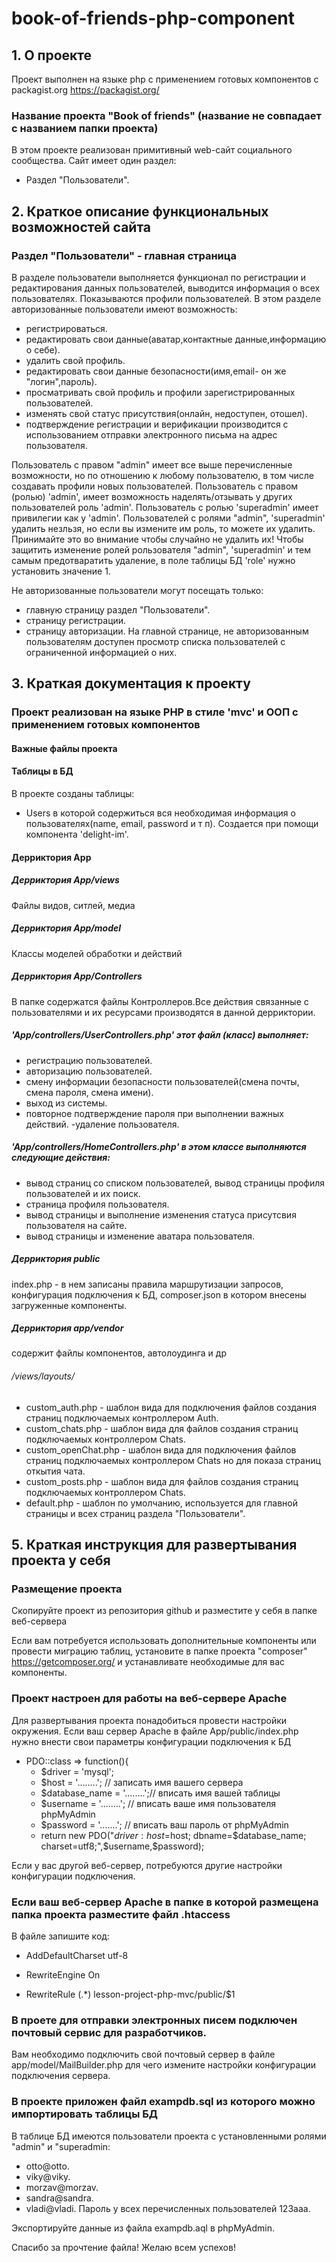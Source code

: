 # book-of-friends-php-component
## 1. О проекте
Проект выполнен на языке php  c применением готовых компонентов с packagist.org https://packagist.org/

### Название проекта "Book of friends" (название не совпадает с названием папки проекта)

В этом проекте реализован примитивный web-сайт  социального сообщества. Сайт имеет один раздел:

- Раздел "Пользователи".

## 2. Краткое описание функциональных возможностей сайта

### Раздел "Пользователи" - главная страница
В разделе пользователи выполняется функционал по регистрации и редактирования данных пользователей, выводится информация о всех пользователях. Показываются профили пользователей.
В этом разделе авторизованные пользователи имеют возможность:
- регистрироваться.
- редактировать свои данные(аватар,контактные данные,информацию о себе).
- удалить свой профиль.
- редактировать свои данные безопасности(имя,email- он же "логин",пароль).
- просматривать свой профиль и профили зарегистрированных пользователей.
- изменять свой статус присутствия(онлайн, недоступен, отошел).
- подтверждение регистрации и верификации производится с использованием отправки электронного письма на адрес пользователя.

 Пользователь с правом "admin" имеет все выше перечисленные возможности, но по отношению к любому пользователю, в том числе создавать профили новых пользователей.
 Пользователь с правом (ролью) 'admin',  имеет возможность наделять/отзывать у других пользователей роль 'admin'. 
 Пользователь с ролью 'superadmin' имеет привилегии  как у  'admin'.
 Пользователей с ролями "admin", 'superadmin' удалить незльзя, но если вы измените им роль, то можете их удалить. Принимайте это во внимание чтобы случайно не удалить их!
 Чтобы защитить изменение ролей рользователя "admin", 'superadmin' и тем самым предотваратить удаление, в поле таблицы БД 'role' нужно установить значение 1.

Не авторизованные пользователи могут посещать только:
- главную страницу раздел "Пользователи".
- страницу регистрации.
- страницу авторизации.
На главной странице, не авторизованным пользователям доступен просмотр списка пользователей с ограниченной информацией о них.
 

## 3. Краткая документация к проекту

### Проект реализован на языке PHP в стиле 'mvc' и ООП c применением готовых компонентов

#### Важные файлы проекта

#### Таблицы в БД 
В проекте созданы  таблицы:
- Users в которой содержиться вся необходимая информация о пользователях(name, email, password и т п). Создается при помощи компонента 'delight-im'.


#### Дерриктория App
##### Дерриктория App/views
Файлы видов, ситлей, медиа

##### Дерриктория App/model
Классы моделей обработки и действий

##### Дерриктория App/Controllers
В папке содержатся файлы Контроллеров.Все действия связанные с  пользователями и их ресурсами производятся в данной дерриктории.

##### 'App/controllers/UserControllers.php' этот файл (класс) выполняет:
- регистрацию пользователей.
- авторизацию пользователей.
- смену информации безопасности пользователей(смена почты, смена пароля, смена имени).
- выход из системы.
- повторное подтверждение пароля при выполнении важных действий.
-удаление пользователя.

##### 'App/controllers/HomeControllers.php' в этом классе выполняются следующие действия:
- вывод страниц со списком пользователей, вывод страницы профиля пользователей и их поиск.
- страница профиля пользователя.
- вывод страницы и выполнение изменения статуса присутсвия пользователя на сайте.
- вывод страницы и изменение аватара пользователя.

##### Дерриктория public
index.php - в нем записаны правила маршрутизации запросов, конфигурация подключения к БД, composer.json в котором внесены загруженные компоненты.

##### Дерриктория app/vendor 
содержит файлы компонентов, автолоудинга и др

###### /views/layouts/
- custom_auth.php - шаблон вида для подключения файлов создания страниц подключаемых контроллером Auth.
- custom_chats.php  - шаблон вида для файлов создания страниц подключаемых контроллером Chats.
- custom_openChat.php - шаблон вида для подключения файлов  страниц подключаемых контроллером Chats но для показа страниц откытия чата.
- custom_posts.php  - шаблон вида для файлов создания страниц подключаемых контроллером Chats.
- default.php - шаблон по умолчанию, используется для главной страницы и всех страниц раздела "Пользователи".

## 5. Краткая инструкция для развертывания проекта у себя

### Размещение проекта

Скопируйте проект из репозитория  github и разместите у себя в папке веб-сервера

Если вам потребуется использовать дополнительные компоненты или провести миграцию таблиц, 
установите в папке проекта "composer" https://getcomposer.org/ и устанавливате необходимые для вас компоненты.
### Проект настроен для работы на  веб-сервере  Apache
Для развертывания проекта понадобиться провести настройки окружения.
Если ваш сервер Apache  в файле App/public/index.php нужно внести свои параметры конфигурации подключения к БД

 - PDO::class => function(){
    - $driver = 'mysql'; 
    - $host = '........'; // записать имя вашего сервера
    - $database_name = '........';// вписать имя вашей таблицы
    - $username = '........'; // вписать ваше имя пользователя phpMyAdmin
    - $password = '.......'; // вписать ваш пароль от phpMyAdmin
    - return new PDO("$driver:host=$host; dbname=$database_name; charset=utf8;",$username,$password);

    
Если у вас другой веб-сервер, потребуются другие настройки конфигурации подключения.


### Если ваш веб-сервер Apache в папке в которой размещена папка проекта разместите файл .htaccess
В файле запишите код:

- AddDefaultCharset utf-8

- RewriteEngine On

- RewriteRule (.*) lesson-project-php-mvc/public/$1 


### В проете для отправки электронных писем подключен почтовый сервис для разработчиков. 
Вам необходимо подключить свой почтовый сервер в файле app/model/MailBuilder.php для чего измените настройки конфигурации подключения сервера.



### В проекте приложен файл exampdb.sql из которого можно импортировать таблицы БД
В таблице БД имеются пользователи проекта с установленными ролями "admin" и "superadmin:
- otto@otto.
- viky@viky.
- morzav@morzav.
- sandra@sandra.
- vladi@vladi.
Пароль у всех перечисленных пользователей 123aaa.

Экспортируйте  данные из файла exampdb.aql в phpMyAdmin.

Спасибо за прочтение файла! Желаю всем успехов!

